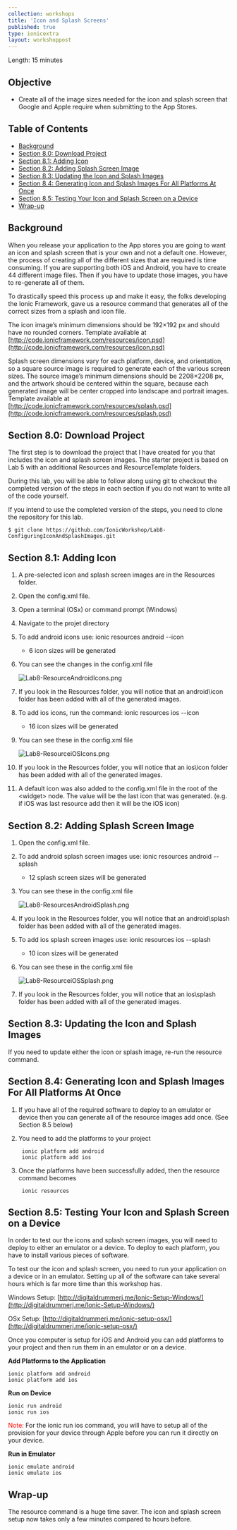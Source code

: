 ```yaml
---
collection: workshops
title: 'Icon and Splash Screens'
published: true
type: ionicextra
layout: workshoppost
---
```


Length: 15 minutes

## Objective

* Create all of the image sizes needed for the icon and splash screen that Google and Apple require when submitting to the App Stores.

<!-- START doctoc generated TOC please keep comment here to allow auto update -->
<!-- DON'T EDIT THIS SECTION, INSTEAD RE-RUN doctoc TO UPDATE -->
<h2>Table of Contents</h2>

- [Background](#background)
- [Section 8.0: Download Project](#section-80-download-project)
- [Section 8.1: Adding Icon](#section-81-adding-icon)
- [Section 8.2: Adding Splash Screen Image](#section-82-adding-splash-screen-image)
- [Section 8.3: Updating the Icon and Splash Images](#section-83-updating-the-icon-and-splash-images)
- [Section 8.4: Generating Icon and Splash Images For All Platforms At Once](#section-84-generating-icon-and-splash-images-for-all-platforms-at-once)
- [Section 8.5: Testing Your Icon and Splash Screen on a Device](#section-85-testing-your-icon-and-splash-screen-on-a-device)
- [Wrap-up](#wrap-up)

<!-- END doctoc generated TOC please keep comment here to allow auto update -->

## Background

When you release your application to the App stores you are going to want an icon and splash screen that is your own and not a default one.  However, the process of creating all of the different sizes that are required is time consuming.  If you are supporting both iOS and Android, you have to create 44 different image files.  Then if you have to update those images, you have to re-generate all of them.

To drastically speed this process up and make it easy, the folks developing the Ionic Framework, gave us a resource command that generates all of the correct sizes from a splash and icon file.

The icon image’s minimum dimensions should be 192×192 px and should have no rounded corners.  Template available at  [http://code.ionicframework.com/resources/icon.psd](http://code.ionicframework.com/resources/icon.psd)

Splash screen dimensions vary for each platform, device, and orientation, so a square source image is required to generate each of the various screen sizes. The source image’s minimum dimensions should be 2208×2208 px, and the artwork should be centered within the square, because each generated image will be center cropped into landscape and portrait images.  Template available at [http://code.ionicframework.com/resources/splash.psd](http://code.ionicframework.com/resources/splash.psd)


## Section 8.0: Download Project

The first step is to download the project that I have created for you that includes the icon and splash screen images.  The starter project is based on Lab 5 with an additional Resources and ResourceTemplate folders.

During this lab, you will be able to follow along using git to checkout the completed version of the steps in each section if you do not want to write all of the code yourself.

If you intend to use the completed version of the steps, you need to clone the repository for this lab.

    $ git clone https://github.com/IonicWorkshop/Lab8-ConfiguringIconAndSplashImages.git


## Section 8.1: Adding Icon

1. A pre-selected icon and splash screen images are in the Resources folder.
1. Open the config.xml file.
1. Open a terminal (OSx) or command prompt (Windows)
1. Navigate to the projet directory
1. To add android icons use:
        ionic resources android --icon
    * 6 icon sizes will be generated
1. You can see the changes in the config.xml file

    ![Lab8-ResourceAndroidIcons.png](images/Lab8/Lab8-ResourceAndroidIcons.png)

1. If you look in the Resources folder, you will notice that an android\icon folder has been added with all of the generated images.
1. To add ios icons, run the command:
        ionic resources ios --icon
    * 16 icon sizes will be generated
1. You can see these in the config.xml file

    ![Lab8-ResourceiOSIcons.png](images/Lab8/Lab8-ResourceiOSIcons.png)

1. If you look in the Resources folder, you will notice that an ios\icon folder has been added with all of the generated images.
1. A default icon was also added to the config.xml file in the root of the &lt;widget&gt; node.  The value will be the last icon that was generated.  (e.g. if iOS was last resource add then it will be the iOS icon)
        <icon src="resources/ios/icon/icon-small@3x.png"/>

## Section 8.2: Adding Splash Screen Image

1. Open the config.xml file.
1. To add android splash screen images use:
        ionic resources android --splash
    * 12 splash screen sizes will be generated
1. You can see these in the config.xml file

    ![Lab8-ResourcesAndroidSplash.png](images/Lab8/Lab8-ResourcesAndroidSplash.png)

1. If you look in the Resources folder, you will notice that an android\splash folder has been added with all of the generated images.
1. To add ios splash screen images use:
        ionic resources ios --splash
    * 10 icon sizes will be generated
1. You can see these in the config.xml file

    ![Lab8-ResourceiOSSplash.png](images/Lab8/Lab8-ResourceiOSSplash.png)

1. If you look in the Resources folder, you will notice that an ios\splash folder has been added with all of the generated images.


## Section 8.3: Updating the Icon and Splash Images

If you need to update either the icon or splash image, re-run the resource command.

## Section 8.4: Generating Icon and Splash Images For All Platforms At Once

1. If you have all of the required software to deploy to an emulator or device then you can generate all of the resource images add once. (See Section 8.5 below)

1. You need to add the platforms to your project

        ionic platform add android
        ionic platform add ios

1. Once the platforms have been successfully added, then the resource command becomes

        ionic resources

## Section 8.5: Testing Your Icon and Splash Screen on a Device

In order to test our the icons and splash screen images, you will need to deploy to either an emulator or a device.  To deploy to each platform, you have to install various pieces of software.

To test our the icon and splash screen, you need to run your application on a device or in an emulator.  Setting up all of the software can take several hours which is far more time than this workshop has.

Windows Setup: [http://digitaldrummerj.me/Ionic-Setup-Windows/](http://digitaldrummerj.me/Ionic-Setup-Windows/)


OSx Setup: [http://digitaldrummerj.me/ionic-setup-osx/](http://digitaldrummerj.me/ionic-setup-osx/)

Once you computer is setup for iOS and Android you can add platforms to your project and then run them in an emulator or on a device.

**Add Platforms to the Application**

    ionic platform add android
    ionic platform add ios

**Run on Device**

    ionic run android
    ionic run ios

<font color="red">Note:</font> For the ionic run ios command, you will have to setup all of the provision for your device through Apple before you can run it directly on your device.

**Run in Emulator**

    ionic emulate android
    ionic emulate ios

## Wrap-up

The resource command is a huge time saver.  The icon and splash screen setup now takes only a few minutes compared to hours before.